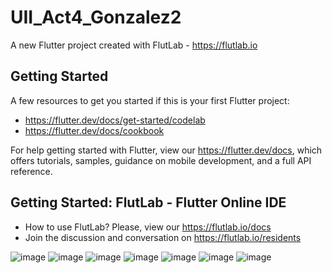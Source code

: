 # UII_Act4_Gonzalez2

A new Flutter project created with FlutLab - https://flutlab.io

## Getting Started

A few resources to get you started if this is your first Flutter project:

- https://flutter.dev/docs/get-started/codelab
- https://flutter.dev/docs/cookbook

For help getting started with Flutter, view our
https://flutter.dev/docs, which offers tutorials,
samples, guidance on mobile development, and a full API reference.

## Getting Started: FlutLab - Flutter Online IDE

- How to use FlutLab? Please, view our https://flutlab.io/docs
- Join the discussion and conversation on https://flutlab.io/residents

![image](https://github.com/LGonzalezMendoza/UII_Act4_gonzalez/assets/143547970/781a1ce8-0cff-4f59-b493-384596cca955)
![image](https://github.com/LGonzalezMendoza/UII_Act4_gonzalez/assets/143547970/2b9d8dfe-5bcf-4b61-a7d0-e81d15b878aa)
![image](https://github.com/LGonzalezMendoza/UII_Act4_gonzalez/assets/143547970/a9f423bf-f11e-409b-a6e2-745308ab0859)
![image](https://github.com/LGonzalezMendoza/UII_Act4_gonzalez/assets/143547970/0a048303-8313-47d6-abb6-1dda02a2de7c)
![image](https://github.com/LGonzalezMendoza/UII_Act4_gonzalez/assets/143547970/3161aa8a-7945-43b3-8d6d-b5c814cd63a9)
![image](https://github.com/LGonzalezMendoza/UII_Act4_gonzalez/assets/143547970/35382632-c67a-4ba5-8404-5e6e47453c10)
![image](https://github.com/LGonzalezMendoza/UII_Act4_gonzalez/assets/143547970/736cc8eb-11bf-42d3-8ece-74f0aeae40bd)
